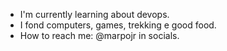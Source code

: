 - I'm currently learning about devops.
- I fond computers, games, trekking e good food.
- How to reach me: @marpojr in socials.
